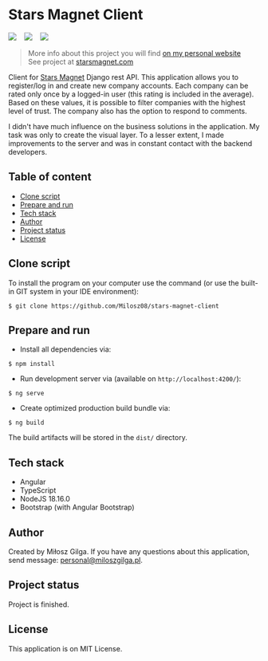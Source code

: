 # Stars Magnet Client

![](https://img.shields.io/badge/Made%20in-Angular%201.15.0-1abc.svg)
&nbsp;&nbsp;
![](https://img.shields.io/badge/Using%20-Node%2018.16.0-green.svg)
&nbsp;&nbsp;
![](https://img.shields.io/badge/Packages%20manager-npm-brown.svg)
&nbsp;&nbsp;

> More info about this project you will find [on my personal website](https://miloszgilga.pl/project/stars-magnet-client)
> <br>
> See project at [starsmagnet.com](https://starsmagnet.com)

Client for [Stars Magnet](https://github.com/Lettulouz/StarsMagnet) Django rest API. This application allows you to register/log in and create
new company accounts. Each company can be rated only once by a logged-in user (this rating is included in the average). Based on these values,
it is possible to filter companies with the highest level of trust. The company also has the option to respond to comments.

I didn't have much influence on the business solutions in the application. My task was only to create the visual layer. To a lesser extent,
I made improvements to the server and was in constant contact with the backend developers.

## Table of content
* [Clone script](#clone-script)
* [Prepare and run](#prepare-and-run)
* [Tech stack](#tech-stack)
* [Author](#author)
* [Project status](#project-status)
* [License](#license)

<a name="clone-script"></a>
## Clone script
To install the program on your computer use the command (or use the built-in GIT system in your IDE environment):
```
$ git clone https://github.com/Milosz08/stars-magnet-client
```

<a name="prepare-and-run"></a>
## Prepare and run
* Install all dependencies via:
```
$ npm install
```
* Run development server via (available on `http://localhost:4200/`):
```
$ ng serve
```
* Create optimized production build bundle via:
```
$ ng build
```
The build artifacts will be stored in the `dist/` directory.

<a name="tech-stack"></a>
## Tech stack
* Angular
* TypeScript
* NodeJS 18.16.0
* Bootstrap (with Angular Bootstrap)

<a name="author"></a>
## Author
Created by Miłosz Gilga. If you have any questions about this application, send message: [personal@miloszgilga.pl](mailto:personal@miloszgilga.pl).

<a name="project-status"></a>
## Project status
Project is finished.

<a name="license"></a>
## License
This application is on MIT License.
